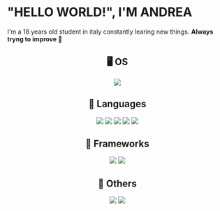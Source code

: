 # "HELLO WORLD!", I'M ANDREA

I'm a 18 years old student in italy constantly learing new things.
**Always tryng to improve 💪**
<div align="center">

## 🖥️ OS
![](https://img.shields.io/badge/-Windows-0078D6?logo=Windows&logoColor=white&style=flat&logoWidth=20)
  
## 📙 Languages
![](https://img.shields.io/badge/-CSharp-239120?logo=CSharp&logoColor=white&style=flat&logoWidth=20)
![](https://img.shields.io/badge/-Java-007396?logo=Java&logoColor=white&style=flat&logoWidth=20)
![](https://img.shields.io/badge/-Dart-0175C2?logo=Dart&logoColor=white&style=flat&logoWidth=20)
![](https://img.shields.io/badge/-HTML5-E34F26?logo=HTML5&logoColor=white&style=flat&logoWidth=20)
![](https://img.shields.io/badge/-CSS3-1572B6?logo=CSS3&logoColor=white&style=flat&logoWidth=20)
  
## 🔧 Frameworks
![](https://img.shields.io/badge/-Flutter-02569B?logo=Flutter&logoColor=white&style=flat&logoWidth=20)
![](https://img.shields.io/badge/-Bootstrap-7952B3?logo=Bootstrap&logoColor=white&style=flat&logoWidth=20)
  
## 📄 Others
![](https://img.shields.io/badge/-Unity-FFFFFF?logo=Unity&logoColor=black&style=flat&logoWidth=20)
![](https://img.shields.io/badge/-Blender-F5792A?logo=Blender&logoColor=white&style=flat&logoWidth=20)

